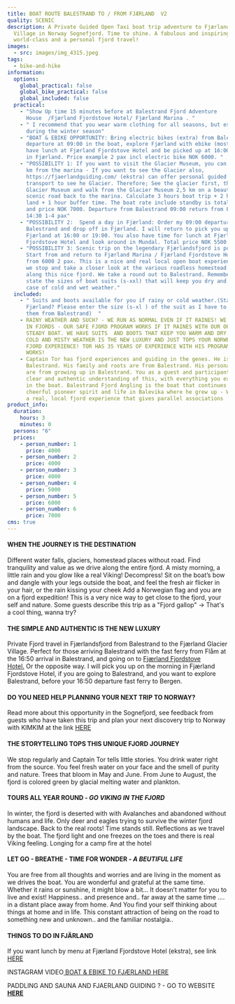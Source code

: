 ```yaml
---
title: BOAT ROUTE BALESTRAND TO / FROM FJÆRLAND  V2
quality: SCENIC
description: A Private Guided Open Taxi boat trip adventure to Fjærland Glacier
  Village in Norway Sognefjord. Time to shine. A fabulous and inspiring
  world-class and a personal fjord travel!
images:
  - src: images/img_4315.jpeg
tags:
  - bike-and-hike
information:
  options:
    global_practical: false
    global_bike_practical: false
    global_included: false
  practical:
    - "Show Up time 15 minutes before at Balestrand Fjord Adventure
      House  /Fjærland Fjordstove Hotel/ Fjærland Marina . "
    - " I recommend that you wear warm clothing for all seasons, but especially
      during the winter season"
    - "BOAT & EBIKE OPPORTUNITY: Bring electric bikes (extra) from Balestrand
      departure at 09:00 in the boat, explore Fjærland with ebike (most fun),
      have lunch at Fjærland Fjordstove Hotel and be picked up at 16:00 og 19:00
      in Fjærland. Price example 2 pax incl electric bike NOK 6000. "
    - "POSSIBILITY 1: If you want to visit the Glacier Museum, you can walk 2,5
      km from the marina - If you want to see the Glacier also,
      https://fjaerlandguiding.com/ (ekstra) can offer personal guided car
      transport to see he Glacier. Therefore; See the glacier first, then the
      Glacier Museum and walk from the Glacier Museum 2,5 km on a beautiful
      scenic road back to the marina. Calculate 3 hours boat trip + 2 hours on
      land + 1 hour buffer time. The boat rate include standby is total 6 hours
      and price NOK 7000. Departure from Balestrand 09:00 return from Fjærland
      14:30 1-4 pax"
    - "POSSIBILITY 2:  Spend a day in Fjærland: Order my 09:00 departure from
      Balestrand and drop off in Fjærland. I will return to pick you up in
      Fjærland at 16:00 or 19:00. You also have time for lunch at Fjærland
      Fjordstove Hotel and look around in Mundal. Total price NOK 5500 2 pax "
    - "POSSIBILITY 3: Scenic trip on the legendary Fjærlandsfjord is possible.
      Start from and return to Fjærland Marina / Fjærland Fjordstove Hotel NOK
      from 6000 2 pax. This is a nice and real local open boat experience where
      we stop and take a closer look at the various roadless homestead places
      along this nice fjord. We take a round out to Balestrand. Remember to
      state the sizes of boat suits (s-xxl) that will keep you dry and warm in
      case of cold and wet weather."
  included:
    - " Suits and boots available for you if rainy or cold weather.(Start from
      Fjærland? Please enter the size (s-xl ) of the suit as I have to bring
      them from Balestrand)  "
    - RAINY WEATHER AND SUCH? - WE RUN AS NORMAL EVEN IF IT RAINES! WE OPERATE
      IN FJORDS - OUR SAFE FJORD PROGRAM WORKS IF IT RAINES WITH OUR OPEN,
      STEADY BOAT. WE HAVE SUITS  AND BOOTS THAT KEEP YOU WARM AND DRY. RAINY,
      COLD AND MISTY WEATHER IS THE NEW LUXURY AND JUST TOPS YOUR NORWEGIAN
      FJORD EXPERIENCE! TOR HAS 35 YEARS OF EXPERIENCE WITH HIS PROGRAM - IT
      WORKS!
    - Captain Tor has fjord experiences and guiding in the genes. He is from
      Balestrand. His family and roots are from Balestrand. His personal stories
      are from growing up in Balestrand. You as a guest and participant get a
      clear and authentic understanding of this, with everything you experience
      in the boat. Balestrand Fjord Angling is the boat that continues this
      cheerful pioneer spirit and life in Balevika where he grew up - Welcome to
      a real, local fjord experience that gives parallel associations
product_info:
  duration:
    hours: 3
    minutes: 0
  persons: "6"
  prices:
    - person_number: 1
      price: 4000
    - person_number: 2
      price: 4000
    - person_number: 3
      price: 4000
    - person_number: 4
      price: 5000
    - person_number: 5
      price: 6000
    - person_number: 6
      price: 7000
cms: true
---
```

#### **WHEN THE JOURNEY IS THE DESTINATION**

Different water falls, glaciers, homestead places without road. Find tranquility and value as we drive along the entire fjord.  A misty morning, a little rain and you glow like a real Viking! Decompress! Sit on the boat’s bow and dangle with your legs outside the boat, and feel the fresh air flicker in your hair, or the rain kissing your cheek  Add a Norwegian flag and you are on a fjord expedition! This is a very nice way to get close to the fjord, your self and nature. Some guests describe this trip as a "Fjord gallop" -> That's a cool thing, wanna try?

#### **THE SIMPLE AND AUTHENTIC IS THE NEW LUXURY**

Private Fjord travel in Fjærlandsfjord from Balestrand to the Fjærland Glacier Village. Perfect for those arriving Balestrand with the fast ferry from Flåm at the 16:50 arrival in Balestrand, and going on to [Fjærland Fjordstove Hotel.](https://fjaerlandhotel.com/) Or the opposite way. I will pick you up on the morning in Fjærland Fjordstove Hotel, if you are going to Balestrand, and you want to explore Balestrand,  before your 16:50 departure fast ferry to Bergen.

#### **DO YOU NEED HELP PLANNING YOUR NEXT TRIP TO NORWAY?**

Read more about this opportunity in the Sognefjord, see feedback from guests who have taken this trip and plan your next discovery trip to Norway with KIMKIM at the link [HERE](https://www.kimkim.com/e/scenic-boat-trip-to-fjaerland)

#### **THE STORYTELLING TOPS THIS UNIQUE FJORD JOURNEY**

We stop regularly and Captain Tor tells little stories. You drink water right from the source. You feel fresh water on your face and the smell of purity and nature. Trees that bloom in May and June. From June to August, the fjord is colored green by glacial melting water and plankton.

#### **TOURS ALL YEAR ROUND - *GO VIKING IN THE FJORD***

In winter, the fjord is deserted with with Avalanches and abandoned without humans and life. Only deer and eagles trying to survive the winter fjord landscape. Back to the real roots! Time stands still. Reflections as we travel by the boat. The fjord light and one freezes on the toes and there is real Viking feeling. Longing for a camp fire at the hotel

#### **LET GO - BREATHE - TIME FOR WONDER - *A BEUTIFUL LIFE***

You are free from all thoughts and worries and are living in the moment as we drives the boat. You are wonderful and grateful at the same time. Whether it rains or sunshine, it might blow a bit… It doesn’t matter for you to live and exist! Happiness.. and presence and.. far away at the same time …. in a distant place away from home. And You find your self thinking about things at home and in life. This constant attraction of being on the road to something new and unknown.. and the familiar nostalgia..

#### **THINGS TO DO IN FJÄRLAND**  

If you want lunch by menu at Fjærland Fjordstove Hotel (ekstra), see link [HERE](https://fjaerlandhotel.com/home) [](https://fjaerlandhotel.com/home)

INSTAGRAM VIDEO[ BOAT & EBIKE TO FJÆRLAND  HERE](https://www.instagram.com/p/CTAFlSnKh7W/)

PADDLING AND SAUNA AND FJAERLAND GUIDING ? - GO TO WEBSITE **[HERE ](https://fjaerlandguiding.com/)**
